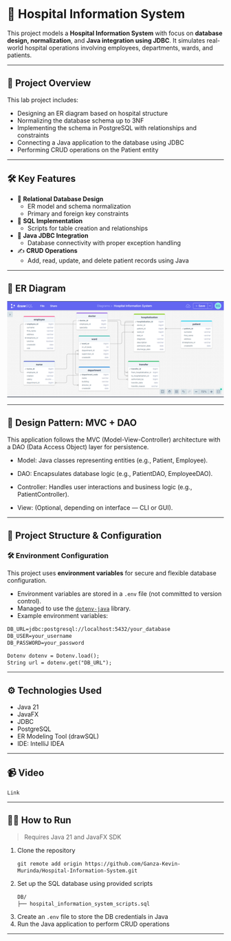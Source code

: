 # 🏥 Hospital Information System

This project models a **Hospital Information System** with focus on **database design, normalization**, and **Java integration using JDBC**. It simulates real-world hospital operations involving employees, departments, wards, and patients.

---

## 💼 Project Overview

This lab project includes:

- Designing an ER diagram based on hospital structure
- Normalizing the database schema up to 3NF
- Implementing the schema in PostgreSQL with relationships and constraints
- Connecting a Java application to the database using JDBC
- Performing CRUD operations on the Patient entity

---

## 🛠️ Key Features

- 🧱 **Relational Database Design**
    - ER model and schema normalization
    - Primary and foreign key constraints
- 💾 **SQL Implementation**
    - Scripts for table creation and relationships
- 🔗 **Java JDBC Integration**
    - Database connectivity with proper exception handling
- ✍️ **CRUD Operations**
    - Add, read, update, and delete patient records using Java

---
## 🧩 ER Diagram
![img_1.png](img_1.png)

---

## 🧱 Design Pattern: MVC + DAO

This application follows the MVC (Model-View-Controller) architecture with a DAO (Data Access Object) layer for persistence.

- Model: Java classes representing entities (e.g., Patient, Employee).

- DAO: Encapsulates database logic (e.g., PatientDAO, EmployeeDAO).

- Controller: Handles user interactions and business logic (e.g., PatientController).

- View: (Optional, depending on interface — CLI or GUI).

---

## 📁 Project Structure & Configuration

### 🛠️ Environment Configuration
This project uses **environment variables** for secure and flexible database configuration.
- Environment variables are stored in a `.env` file (not committed to version control).
- Managed to use the [`dotenv-java`](https://github.com/cdimascio/dotenv-java) library.
- Example environment variables:
```
DB_URL=jdbc:postgresql://localhost:5432/your_database
DB_USER=your_username
DB_PASSWORD=your_password
```

```
Dotenv dotenv = Dotenv.load();
String url = dotenv.get("DB_URL");
```
---

## ⚙️ Technologies Used

- Java 21
- JavaFX
- JDBC
- PostgreSQL
- ER Modeling Tool (drawSQL)
- IDE: IntelliJ IDEA

---

## 📹 Video

```
Link
```

---

## 🧑‍💻 How to Run

> Requires Java 21 and JavaFX SDK

1. Clone the repository
    ```
    git remote add origin https://github.com/Ganza-Kevin-Murinda/Hospital-Information-System.git
    ```
2. Set up the SQL database using provided scripts
    ```
    DB/
    ├── hospital_information_system_scripts.sql
   ```
3. Create an `.env` file to store the  DB credentials in Java
4. Run the Java application to perform CRUD operations

---

